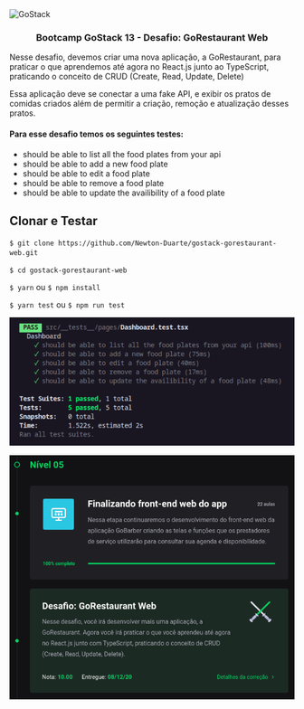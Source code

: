 <img alt="GoStack" src="https://storage.googleapis.com/golden-wind/bootcamp-gostack/header-desafios-new.png" />

<h3 align="center">Bootcamp GoStack 13 - Desafio: GoRestaurant Web</h3>

Nesse desafio, devemos criar uma nova aplicação, a GoRestaurant, para praticar o que aprendemos até agora no React.js junto ao TypeScript, praticando o conceito de CRUD (Create, Read, Update, Delete)

Essa aplicação deve se conectar a uma fake API, e exibir os pratos de comidas criados além de permitir a criação, remoção e atualização desses pratos.

#### Para esse desafio temos os seguintes testes:

- should be able to list all the food plates from your api
- should be able to add a new food plate
- should be able to edit a food plate
- should be able to remove a food plate
- should be able to update the availibility of a food plate

## Clonar e Testar

`$ git clone https://github.com/Newton-Duarte/gostack-gorestaurant-web.git`

`$ cd gostack-gorestaurant-web`

`$ yarn` ou `$ npm install`

`$ yarn test` ou `$ npm run test`

![Resultado dos testes](./tests-result.png)

![Resultado dos testes](./gostack-reactjs-crud.png)

